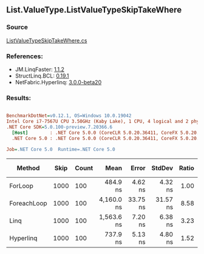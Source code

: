 ﻿## List.ValueType.ListValueTypeSkipTakeWhere

### Source
[ListValueTypeSkipTakeWhere.cs](../LinqBenchmarks/List/ValueType/ListValueTypeSkipTakeWhere.cs)

### References:
- JM.LinqFaster: [1.1.2](https://www.nuget.org/packages/JM.LinqFaster/1.1.2)
- StructLinq.BCL: [0.19.1](https://www.nuget.org/packages/StructLinq.BCL/0.19.1)
- NetFabric.Hyperlinq: [3.0.0-beta20](https://www.nuget.org/packages/NetFabric.Hyperlinq/3.0.0-beta20)

### Results:
``` ini

BenchmarkDotNet=v0.12.1, OS=Windows 10.0.19042
Intel Core i7-7567U CPU 3.50GHz (Kaby Lake), 1 CPU, 4 logical and 2 physical cores
.NET Core SDK=5.0.100-preview.7.20366.6
  [Host]        : .NET Core 5.0.0 (CoreCLR 5.0.20.36411, CoreFX 5.0.20.36411), X64 RyuJIT
  .NET Core 5.0 : .NET Core 5.0.0 (CoreCLR 5.0.20.36411, CoreFX 5.0.20.36411), X64 RyuJIT

Job=.NET Core 5.0  Runtime=.NET Core 5.0  

```
|      Method | Skip | Count |       Mean |    Error |   StdDev | Ratio | RatioSD |  Gen 0 | Gen 1 | Gen 2 | Allocated | CacheMisses/Op | BranchMispredictions/Op |
|------------ |----- |------ |-----------:|---------:|---------:|------:|--------:|-------:|------:|------:|----------:|---------------:|------------------------:|
|     ForLoop | 1000 |   100 |   484.9 ns |  4.62 ns |  4.32 ns |  1.00 |    0.00 |      - |     - |     - |         - |              0 |                       0 |
| ForeachLoop | 1000 |   100 | 4,160.0 ns | 33.75 ns | 31.57 ns |  8.58 |    0.12 | 0.0305 |     - |     - |      72 B |              2 |                       2 |
|        Linq | 1000 |   100 | 1,563.6 ns |  7.20 ns |  6.38 ns |  3.23 |    0.04 | 0.1183 |     - |     - |     248 B |              2 |                       1 |
|   Hyperlinq | 1000 |   100 |   737.9 ns |  5.13 ns |  4.80 ns |  1.52 |    0.02 |      - |     - |     - |         - |              0 |                       1 |
